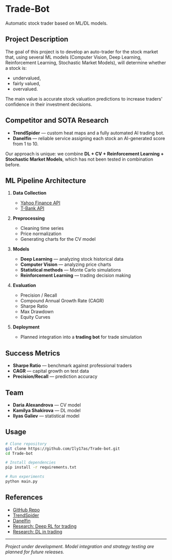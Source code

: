 # Trade-Bot

Automatic stock trader based on ML/DL models.

## Project Description
The goal of this project is to develop an auto-trader for the stock market that, using several ML models (Computer Vision, Deep Learning, Reinforcement Learning, Stochastic Market Models), will determine whether a stock is:
- undervalued,
- fairly valued,
- overvalued.

The main value is accurate stock valuation predictions to increase traders' confidence in their investment decisions.

## Competitor and SOTA Research
- **TrendSpider** — custom heat maps and a fully automated AI trading bot.  
- **Danelfin** — reliable service assigning each stock an AI-generated score from 1 to 10.  

Our approach is unique: we combine **DL + CV + Reinforcement Learning + Stochastic Market Models**, which has not been tested in combination before.

## ML Pipeline Architecture
1. **Data Collection**  
   - [Yahoo Finance API](https://pypi.org/project/yfinance/)  
   - [T-Bank API](https://developer.tbank.ru/docs/api/t-api)  

2. **Preprocessing**  
   - Cleaning time series  
   - Price normalization  
   - Generating charts for the CV model  

3. **Models**
   - **Deep Learning** — analyzing stock historical data  
   - **Computer Vision** — analyzing price charts  
   - **Statistical methods** — Monte Carlo simulations  
   - **Reinforcement Learning** — trading decision making  

4. **Evaluation**
   - Precision / Recall  
   - Compound Annual Growth Rate (CAGR)  
   - Sharpe Ratio  
   - Max Drawdown  
   - Equity Curves  

5. **Deployment**
   - Planned integration into a **trading bot** for trade simulation  

## Success Metrics
- **Sharpe Ratio** — benchmark against professional traders  
- **CAGR** — capital growth on test data  
- **Precision/Recall** — prediction accuracy  

## Team
- **Daria Alexandrova** — CV model  
- **Kamilya Shakirova** — DL model  
- **Ilyas Galiev** — statistical model  

## Usage
```bash
# Clone repository
git clone https://github.com/Ily17as/Trade-bot.git
cd Trade-bot

# Install dependencies
pip install -r requirements.txt

# Run experiments
python main.py
```

## References
- [GitHub Repo](https://github.com/Ily17as/Trade-bot)  
- [TrendSpider](https://trendspider.com/)  
- [Danelfin](https://danelfin.com/)  
- [Research: Deep RL for trading](https://www.researchgate.net/publication/363302274_Deep_Reinforcement_Learning_Approach_for_Trading_Automation_in_The_Stock_Market)  
- [Research: DL in trading](https://www.sciencedirect.com/science/article/pii/S0957417424013319#s0140)  

---
*Project under development. Model integration and strategy testing are planned for future releases.*
